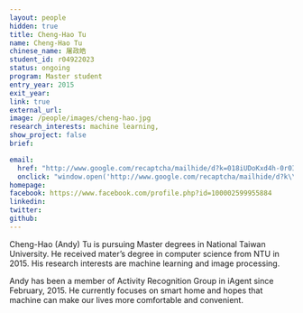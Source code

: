 ```yaml
---
layout: people
hidden: true
title: Cheng-Hao Tu
name: Cheng-Hao Tu
chinese_name: 屠政皓
student_id: r04922023
status: ongoing
program: Master student
entry_year: 2015
exit_year: 
link: true
external_url:
image: /people/images/cheng-hao.jpg
research_interests: machine learning, 
show_project: false
brief: 

email:
  href: "http://www.google.com/recaptcha/mailhide/d?k=018iUDoKxd4h-0r0IU4sXpyw==&amp;c=6lakowsKVt8_556svgJBDSveL3EE9b6CxocmlaFyggg="
  onclick: "window.open('http://www.google.com/recaptcha/mailhide/d?k\\075018iUDoKxd4h-0r0IU4sXpyw\\75\\75\\46c\\0756lakowsKVt8_556svgJBDSveL3EE9b6CxocmlaFyggg\\075', '', 'toolbar=0,scrollbars=0,location=0,statusbar=0,menubar=0,resizable=0,width=500,height=300'); return false;"
homepage:
facebook: https://www.facebook.com/profile.php?id=100002599955884
linkedin:
twitter:
github:
---
```


Cheng-Hao (Andy) Tu is pursuing Master degrees in National Taiwan University. He received mater’s degree in computer science from NTU in 2015. His research interests are machine learning and image processing.

Andy has been a member of Activity Recognition Group in iAgent since February, 2015. He currently focuses on smart home and hopes that machine can make our lives more comfortable and convenient. 

